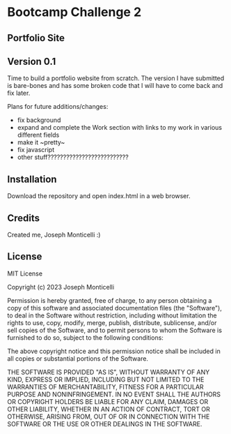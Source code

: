 # Bootcamp Challenge 2

## Portfolio Site

## Version 0.1

Time to build a portfolio website from scratch. The version I have submitted is bare-bones and has some broken code that I will have to come back and fix later. 

Plans for future additions/changes:

- fix background
- expand and complete the Work section with links to my work in various different fields
- make it ~pretty~
- fix javascript
- other stuff??????????????????????????


## Installation

Download the repository and open index.html in a web browser.

## Credits

Created me, Joseph Monticelli :)

## License

MIT License

Copyright (c) 2023 Joseph Monticelli

Permission is hereby granted, free of charge, to any person obtaining a copy
of this software and associated documentation files (the "Software"), to deal
in the Software without restriction, including without limitation the rights
to use, copy, modify, merge, publish, distribute, sublicense, and/or sell
copies of the Software, and to permit persons to whom the Software is
furnished to do so, subject to the following conditions:

The above copyright notice and this permission notice shall be included in all
copies or substantial portions of the Software.

THE SOFTWARE IS PROVIDED "AS IS", WITHOUT WARRANTY OF ANY KIND, EXPRESS OR
IMPLIED, INCLUDING BUT NOT LIMITED TO THE WARRANTIES OF MERCHANTABILITY,
FITNESS FOR A PARTICULAR PURPOSE AND NONINFRINGEMENT. IN NO EVENT SHALL THE
AUTHORS OR COPYRIGHT HOLDERS BE LIABLE FOR ANY CLAIM, DAMAGES OR OTHER
LIABILITY, WHETHER IN AN ACTION OF CONTRACT, TORT OR OTHERWISE, ARISING FROM,
OUT OF OR IN CONNECTION WITH THE SOFTWARE OR THE USE OR OTHER DEALINGS IN THE
SOFTWARE.
